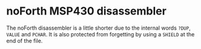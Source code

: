 # noForth MSP430 disassembler
The noForth disassembler is a little shorter due to the internal words `?DUP`, `VALUE` and `PCHAR`. 
It is also protected from forgetting by using a `SHIELD` at the end of the file.
